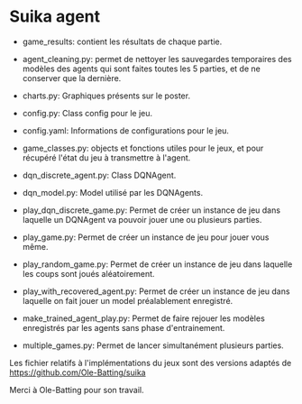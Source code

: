 # Suika agent


- game_results: contient les résultats de chaque partie.

- agent_cleaning.py: permet de nettoyer les sauvegardes temporaires des modèles des agents qui sont faites toutes les 5 parties, et de ne conserver que la dernière.

- charts.py: Graphiques présents sur le poster.

- config.py: Class config pour le jeu.

- config.yaml: Informations de configurations pour le jeu.

- game_classes.py: objects et fonctions utiles pour le jeux, et pour récupéré l'état du jeu à transmettre à l'agent.

- dqn_discrete_agent.py: Class DQNAgent.

- dqn_model.py: Model utilisé par les DQNAgents.

- play_dqn_discrete_game.py: Permet de créer un instance de jeu dans laquelle un DQNAgent va pouvoir jouer une ou plusieurs parties.

- play_game.py: Permet de créer un instance de jeu pour jouer vous même.

- play_random_game.py: Permet de créer un instance de jeu dans laquelle les coups sont joués aléatoirement.

- play_with_recovered_agent.py: Permet de créer un instance de jeu dans laquelle on fait jouer un model préalablement enregistré.

- make_trained_agent_play.py: Permet de faire rejouer les modèles enregistrés par les agents sans phase d'entrainement.

- multiple_games.py: Permet de lancer simultanément plusieurs parties.

Les fichier relatifs à l'implémentations du jeux sont des versions adaptés de https://github.com/Ole-Batting/suika

Merci à Ole-Batting pour son travail.
